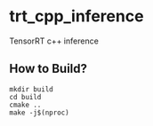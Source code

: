 # trt_cpp_inference
TensorRT c++ inference

## How to Build?
```
mkdir build
cd build
cmake ..
make -j$(nproc)
```
